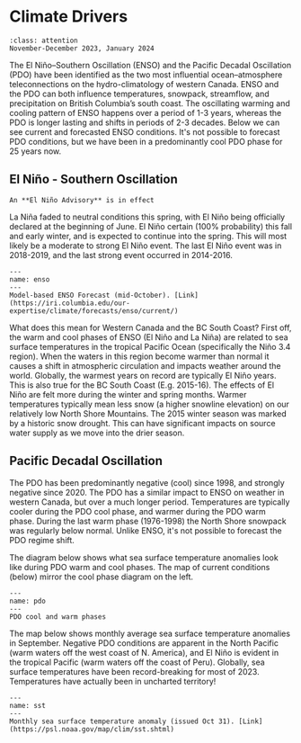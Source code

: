 # Climate Drivers

```{admonition} **Valid for:**
:class: attention
November-December 2023, January 2024
```
The El Niño–Southern Oscillation (ENSO) and the Pacific Decadal Oscillation (PDO) have been identified as the two most influential ocean–atmosphere teleconnections on the hydro-climatology of western Canada. ENSO and the PDO can both influence temperatures, snowpack, streamflow, and precipitation on British Columbia’s south coast. The oscillating warming and cooling pattern of ENSO happens over a period of 1-3 years, whereas the PDO is longer lasting and shifts in periods of 2-3 decades. Below we can see current and forecasted ENSO conditions. It's not possible to forecast PDO conditions, but we have been in a predominantly cool PDO phase for 25 years now.  

## El Niño - Southern Oscillation 
```{admonition} ENSO Status
An **El Niño Advisory** is in effect
```

La Niña faded to neutral conditions this spring, with El Niño being officially declared at the beginning of June. El Niño certain (100% probability) this fall and early winter, and is expected to continue into the spring. This will most likely be a moderate to strong El Niño event. The last El Niño event was in 2018-2019, and the last strong event occurred in 2014-2016. 

```{figure} img/enso.png
---
name: enso
---
Model-based ENSO Forecast (mid-October). [Link](https://iri.columbia.edu/our-expertise/climate/forecasts/enso/current/)
```
What does this mean for Western Canada and the BC South Coast? First off, the warm and cool phases of ENSO (El Niño and La Niña) are related to sea surface temperatures in the tropical Pacific Ocean (specifically the Niño 3.4 region). When the waters in this region become warmer than normal it causes a shift in atmospheric circulation and impacts weather around the world. Globally, the warmest years on record are typically El Niño years. This is also true for the BC South Coast (E.g. 2015-16). The effects of El Niño are felt more during the winter and spring months. Warmer temperatures typically mean less snow (a higher snowline elevation) on our relatively low North Shore Mountains. The 2015 winter season was marked by a historic snow drought. This can have significant impacts on source water supply as we move into the drier season. 

## Pacific Decadal Oscillation 
The PDO has been predominantly negative (cool) since 1998, and strongly negative since 2020. The PDO has a similar impact to ENSO on weather in western Canada, but over a much longer period. Temperatures are typically cooler during the PDO cool phase, and warmer during the PDO warm phase. During the last warm phase (1976-1998) the North Shore snowpack was regularly below normal. Unlike ENSO, it's not possible to forecast the PDO regime shift. 

The diagram below shows what sea surface temperature anomalies look like during PDO warm and cool phases. The map of current conditions (below) mirror the cool phase diagram on the left. 

```{figure} img/pdo_phases.jfif
---
name: pdo
---
PDO cool and warm phases
```
The map below shows monthly average sea surface temperature anomalies in September. Negative PDO conditions are apparent in the North Pacific (warm waters off the west coast of N. America), and El Niño is evident in the tropical Pacific (warm waters off the coast of Peru). Globally, sea surface temperatures have been record-breaking for most of 2023. Temperatures have actually been in uncharted territory!

```{figure} img/sst_anom.gif
---
name: sst
---
Monthly sea surface temperature anomaly (issued Oct 31). [Link](https://psl.noaa.gov/map/clim/sst.shtml)
```